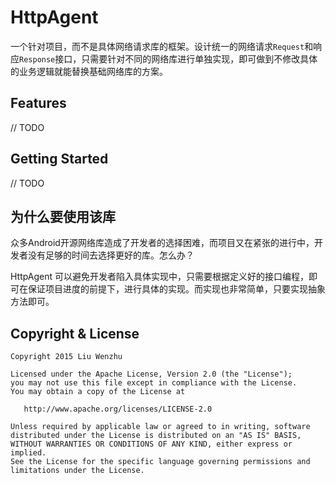 HttpAgent
====

一个针对项目，而不是具体网络请求库的框架。设计统一的网络请求`Request`和响应`Response`接口，只需要针对不同的网络库进行单独实现，即可做到不修改具体的业务逻辑就能替换基础网络库的方案。


## Features
// TODO

## Getting Started
// TODO

## 为什么要使用该库

众多Android开源网络库造成了开发者的选择困难，而项目又在紧张的进行中，开发者没有足够的时间去选择更好的库。怎么办？

HttpAgent 可以避免开发者陷入具体实现中，只需要根据定义好的接口编程，即可在保证项目进度的前提下，进行具体的实现。而实现也非常简单，只要实现抽象方法即可。

## Copyright & License
 
	Copyright 2015 Liu Wenzhu

	Licensed under the Apache License, Version 2.0 (the "License");
	you may not use this file except in compliance with the License.
	You may obtain a copy of the License at
	
	   http://www.apache.org/licenses/LICENSE-2.0
	
	Unless required by applicable law or agreed to in writing, software
	distributed under the License is distributed on an "AS IS" BASIS,
	WITHOUT WARRANTIES OR CONDITIONS OF ANY KIND, either express or implied.
	See the License for the specific language governing permissions and
	limitations under the License.

